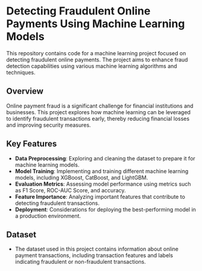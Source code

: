 # Detecting Fraudulent Online Payments Using Machine Learning Models

This repository contains code for a machine learning project focused on detecting fraudulent online payments. The project aims to enhance fraud detection capabilities using various machine learning algorithms and techniques.

## Overview

Online payment fraud is a significant challenge for financial institutions and businesses. This project explores how machine learning can be leveraged to identify fraudulent transactions early, thereby reducing financial losses and improving security measures.

## Key Features

- **Data Preprocessing**: Exploring and cleaning the dataset to prepare it for machine learning models.
- **Model Training**: Implementing and training different machine learning models, including XGBoost, CatBoost, and LightGBM.
- **Evaluation Metrics**: Assessing model performance using metrics such as F1 Score, ROC-AUC Score, and accuracy.
- **Feature Importance**: Analyzing important features that contribute to detecting fraudulent transactions.
- **Deployment**: Considerations for deploying the best-performing model in a production environment.

## Dataset

- The dataset used in this project contains information about online payment transactions, including transaction features and labels indicating fraudulent or non-fraudulent transactions.
